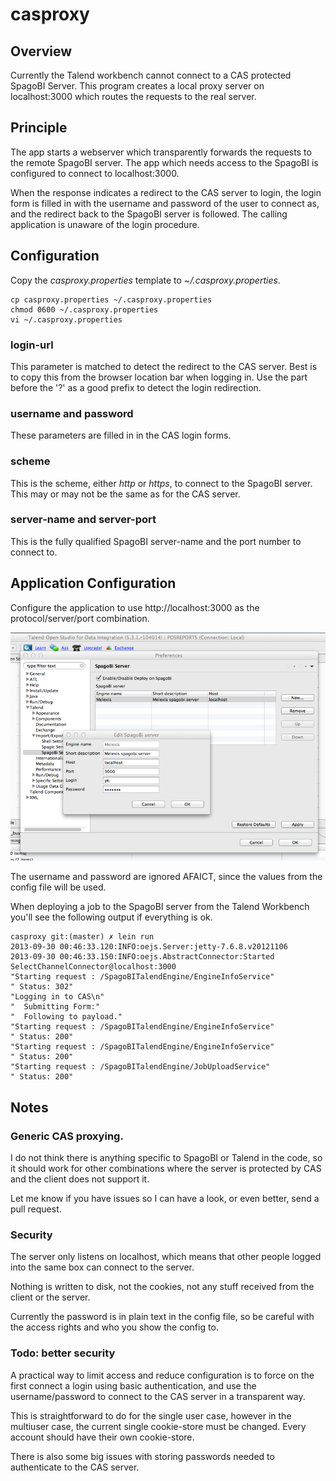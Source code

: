 casproxy
========

## Overview

Currently the Talend workbench cannot connect to a CAS protected
SpagoBI Server. This program creates a local proxy server on
localhost:3000 which routes the requests to the real server.

## Principle

The app starts a webserver which transparently forwards the requests
to the remote SpagoBI server. The app which needs access to the
SpagoBI is configured to connect to localhost:3000.

When the response indicates a redirect to the CAS server to login, the
login form is filled in with the username and password of the user to
connect as, and the redirect back to the SpagoBI server is
followed. The calling application is unaware of the login procedure.

## Configuration

Copy the *casproxy.properties* template to *~/.casproxy.properties*.

    cp casproxy.properties ~/.casproxy.properties
    chmod 0600 ~/.casproxy.properties
    vi ~/.casproxy.properties


### login-url

This parameter is matched to detect the redirect to the CAS
server. Best is to copy this from the browser location bar when
logging in. Use the part before the '?' as a good prefix to detect the
login redirection.

### username and password

These parameters are filled in in the CAS login forms.

### scheme

This is the scheme, either *http* or *https*, to connect to the
SpagoBI server. This may or may not be the same as for the CAS server.

### server-name and server-port

This is the fully qualified SpagoBI server-name and the port number to
connect to.

## Application Configuration

Configure the application to use http://localhost:3000 as the
protocol/server/port combination.

![Example configuration for Talend](app-config.png)

The username and password are ignored AFAICT, since the values from
the config file will be used.

When deploying a job to the SpagoBI server from the Talend Workbench
you'll see the following output if everything is ok.

    casproxy git:(master) ✗ lein run
    2013-09-30 00:46:33.120:INFO:oejs.Server:jetty-7.6.8.v20121106
    2013-09-30 00:46:33.150:INFO:oejs.AbstractConnector:Started SelectChannelConnector@localhost:3000
    "Starting request : /SpagoBITalendEngine/EngineInfoService"
    " Status: 302"
    "Logging in to CAS\n"
    "  Submitting Form:"
    "  Following to payload."
    "Starting request : /SpagoBITalendEngine/EngineInfoService"
    " Status: 200"
    "Starting request : /SpagoBITalendEngine/EngineInfoService"
    " Status: 200"
    "Starting request : /SpagoBITalendEngine/JobUploadService"
    " Status: 200"


## Notes

### Generic CAS proxying.

I do not think there is anything specific to SpagoBI or Talend in the
code, so it should work for other combinations where the server is
protected by CAS and the client does not support it.

Let me know if you have issues so I can have a look, or even better,
send a pull request.

### Security

The server only listens on localhost, which means that other people
logged into the same box can connect to the server.

Nothing is written to disk, not the cookies, not any stuff received
from the client or the server.

Currently the password is in plain text in the config file, so be
careful with the access rights and who you show the config to.

### Todo: better security

A practical way to limit access and reduce configuration is to force
on the first connect a login using basic authentication, and use the
username/password to connect to the CAS server in a transparent way.

This is straightforward to do for the single user case, however in the
multiuser case, the current single cookie-store must be changed. Every
account should have their own cookie-store.

There is also some big issues with storing passwords needed to 
authenticate to the CAS server.

